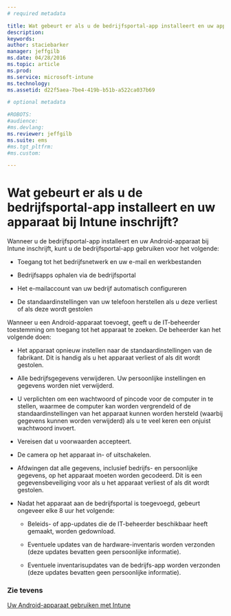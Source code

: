 ```yaml
---
# required metadata

title: Wat gebeurt er als u de bedrijfsportal-app installeert en uw apparaat bij Intune inschrijft? | Microsoft Intune
description:
keywords:
author: staciebarker
manager: jeffgilb
ms.date: 04/28/2016
ms.topic: article
ms.prod:
ms.service: microsoft-intune
ms.technology:
ms.assetid: d22f5aea-7be4-419b-b51b-a522ca037b69

# optional metadata

#ROBOTS:
#audience:
#ms.devlang:
ms.reviewer: jeffgilb
ms.suite: ems
#ms.tgt_pltfrm:
#ms.custom:

---
```



# Wat gebeurt er als u de bedrijfsportal-app installeert en uw apparaat bij Intune inschrijft?

Wanneer u de bedrijfsportal-app installeert en uw Android-apparaat bij Intune inschrijft, kunt u de bedrijfsportal-app gebruiken voor het volgende:

-   Toegang tot het bedrijfsnetwerk en uw e-mail en werkbestanden

-   Bedrijfsapps ophalen via de bedrijfsportal

-   Het e-mailaccount van uw bedrijf automatisch configureren

-   De standaardinstellingen van uw telefoon herstellen als u deze verliest of als deze wordt gestolen

Wanneer u een Android-apparaat toevoegt, geeft u de IT-beheerder toestemming om toegang tot het apparaat te zoeken. De beheerder kan het volgende doen:

-   Het apparaat opnieuw instellen naar de standaardinstellingen van de fabrikant. Dit is handig als u het apparaat verliest of als dit wordt gestolen.

-   Alle bedrijfsgegevens verwijderen. Uw persoonlijke instellingen en gegevens worden niet verwijderd.

-   U verplichten om een wachtwoord of pincode voor de computer in te stellen, waarmee de computer kan worden vergrendeld of de standaardinstellingen van het apparaat kunnen worden hersteld (waarbij gegevens kunnen worden verwijderd) als u te veel keren een onjuist wachtwoord invoert.

-   Vereisen dat u voorwaarden accepteert.

-   De camera op het apparaat in- of uitschakelen.

-   Afdwingen dat alle gegevens, inclusief bedrijfs- en persoonlijke gegevens, op het apparaat moeten worden gecodeerd. Dit is een gegevensbeveiliging voor als u het apparaat verliest of als dit wordt gestolen.

-   Nadat het apparaat aan de bedrijfsportal is toegevoegd, gebeurt ongeveer elke 8 uur het volgende:

    -   Beleids- of app-updates die de IT-beheerder beschikbaar heeft gemaakt, worden gedownload.

    -   Eventuele updates van de hardware-inventaris worden verzonden (deze updates bevatten geen persoonlijke informatie).

    -   Eventuele inventarisupdates van de bedrijfs-app worden verzonden (deze updates bevatten geen persoonlijke informatie).

### Zie tevens
[Uw Android-apparaat gebruiken met Intune](using-your-android-device-with-intune.md)

<!--HONumber=May16_HO1-->



